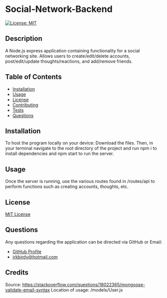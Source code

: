 # Social-Network-Backend

[![License: MIT](https://img.shields.io/badge/License-MIT-yellow.svg)](https://opensource.org/licenses/MIT)

## Description

A Node.js express application containing functionality for a social networking site. Allows users to create/edit/delete accounts, post/edit/update thoughts/reactions, and add/remove friends.

## Table of Contents

- [Installation](#Installation)
- [Usage](#Usage)
- [License](#License)
- [Contributing](#Contributing)
- [Tests](#Tests)
- [Questions](#Questions)

## Installation

To host the program locally on your device: Download the files. Then, in your terminal navigate to the root directory of the project and run npm i to install dependencies and npm start to run the server.

## Usage

Once the server is running, use the various routes found in /routes/api to perform functions such as creating accounts, thoughts, etc.

## License

[MIT License](https://opensource.org/licenses/MIT)

## Questions

Any questions regarding the application can be directed via GitHub or Email:
- [GitHub Profile](https://www.github.com/jacksonr-k)
- jrkbirdy@hotmail.com

## Credits

Source: https://stackoverflow.com/questions/18022365/mongoose-validate-email-syntax
Location of usage: /models/User.js
